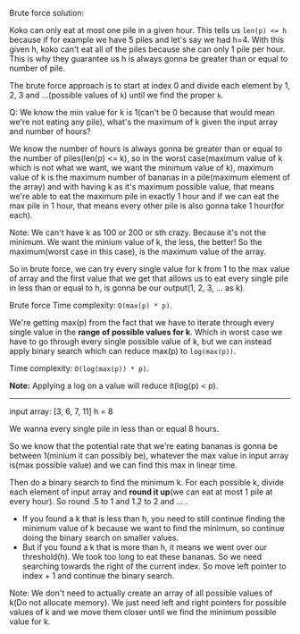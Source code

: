 Brute force solution:

Koko can only eat at most one pile in a given hour. This tells us `len(p) <= h` because if for example we have 5 piles and let's say
we had h=4. With this given h, koko can't eat all of the piles because she can only 1 pile per hour. This is why they guarantee us h
is always gonna be greater than or equal to number of pile.

The brute force approach is to start at index 0 and divide each element by 1, 2, 3 and ...(possible values of `k`) until we find the proper `k`.

Q: We know the min value for k is 1(can't be 0 because that would mean we're not eating any pile), what's the maximum of k given the input array and
number of hours?

We know the number of hours is always gonna be greater than or equal to the number of piles(len(p) <= k), so in the worst case(maximum value of k
which is not what we want, we want the minimum value of k), maximum value of k is the maximum number of bananas in a pile(maximum element of the
array) and with having k as it's maximum possible value, that means we're able to eat the maximum pile in exactly 1 hour and if we can eat the
max pile in 1 hour, that means every other pile is also gonna take 1 hour(for each).

Note: We can't have k as 100 or 200 or sth crazy. Because it's not the minimum. We want the minium value of k, the less, the better! So the maximum(worst
case in this case), is the maximum value of the array.

So in brute force, we can try every single value for k from 1 to the max value of array and the first value that we get that allows
us to eat every single pile in less than or equal to h, is gonna be our output(1, 2, 3, ... as k).

Brute force Time complexity: `O(max(p) * p)`.

We're getting max(p) from the fact that we have to iterate through every single value in the **range of possible values for k**. Which in worst case we have
to go through every single possible value of k, but we can instead apply binary search which can reduce max(p) to `log(max(p))`.

Time complexity: `O(log(max(p)) * p)`.

**Note:** Applying a log on a value will reduce it(log(p) < p).

---
input array: [3, 6, 7, 11] h = 8

We wanna every single pile in less than or equal 8 hours.

So we know that the potential rate that we're eating bananas is gonna be between 1(minium it can possibly be), whatever the max value in input array is(max
possible value) and we can find this max in linear time.

Then do a binary search to find the minimum k. For each possible k, divide each element of input array and **round it up**(we can eat at most
1 pile at every hour). So round .5 to 1 and 1.2 to 2 and ... .

- If you found a k that is less than h, you need to still continue finding the minimum value of k because we want to find the minimum, so continue doing the
binary search on smaller values.
- But if you found a k that is more than h, it means we went over our threshold(h). We took too long to eat these bananas. So we need searching towards
the right of the current index. So move left pointer to index + 1 and continue the binary search.

Note: We don't need to actually create an array of all possible values of k(Do not allocate memory). We just need left and right pointers for
possible values of k and we move them closer until we find the minimum possible value for k.
